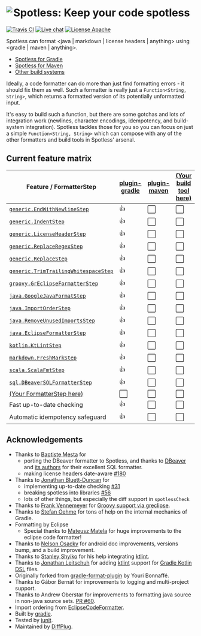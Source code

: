# <img align="left" src="_images/spotless_logo.png"> Spotless: Keep your code spotless

<!---freshmark shields
output = [
  link(image('Travis CI', 'https://travis-ci.org/{{org}}/{{name}}.svg?branch=master'), 'https://travis-ci.org/{{org}}/{{name}}'),
  link(shield('Live chat', 'gitter', 'chat', 'brightgreen'), 'https://gitter.im/{{org}}/{{name}}'),
  link(shield('License Apache', 'license', 'apache', 'brightgreen'), 'https://tldrlegal.com/license/apache-license-2.0-(apache-2.0)')
  ].join('\n');
-->
[![Travis CI](https://travis-ci.org/diffplug/spotless.svg?branch=master)](https://travis-ci.org/diffplug/spotless)
[![Live chat](https://img.shields.io/badge/gitter-chat-brightgreen.svg)](https://gitter.im/diffplug/spotless)
[![License Apache](https://img.shields.io/badge/license-apache-brightgreen.svg)](https://tldrlegal.com/license/apache-license-2.0-(apache-2.0))
<!---freshmark /shields -->

Spotless can format &lt;java | markdown | license headers | anything> using &lt;gradle | maven | anything>.

- [Spotless for Gradle](plugin-gradle)
- [Spotless for Maven](plugin-maven)
- [Other build systems](CONTRIBUTING.md#how-to-add-a-new-plugin-for-a-build-system)

Ideally, a code formatter can do more than just find formatting errors - it should fix them as well.  Such a formatter is really just a `Function<String, String>`, which returns a formatted version of its potentially unformatted input.

It's easy to build such a function, but there are some gotchas and lots of integration work (newlines, character encodings, idempotency, and build-system integration).  Spotless tackles those for you so you can focus on just a simple `Function<String, String>` which can compose with any of the other formatters and build tools in Spotless' arsenal.

## Current feature matrix

<!---freshmark matrix
function lib(className)   { return '| [`' + className + '`](lib/src/main/java/com/diffplug/spotless/' + className.replace('.', '/') + '.java) | ' }
function extra(className) { return '| [`' + className + '`](lib-extra/src/main/java/com/diffplug/spotless/extra/' + className.replace('.', '/') + '.java) | ' }

//                                               | GRADLE        | MAVEN        | (new)   |
output = [
'| Feature / FormatterStep                       | [plugin-gradle](plugin-gradle/README.md) | [plugin-maven](plugin-maven/README.md) | [(Your build tool here)](CONTRIBUTING.md#how-to-add-a-new-plugin-for-a-build-system) |',
'| --------------------------------------------- | ------------- | ------------ | --------|',
lib('generic.EndWithNewlineStep')                +'{{yes}}       | {{no}}       | {{no}}  |',
lib('generic.IndentStep')                        +'{{yes}}       | {{no}}       | {{no}}  |',
lib('generic.LicenseHeaderStep')                 +'{{yes}}       | {{no}}       | {{no}}  |',
lib('generic.ReplaceRegexStep')                  +'{{yes}}       | {{no}}       | {{no}}  |',
lib('generic.ReplaceStep')                       +'{{yes}}       | {{no}}       | {{no}}  |',
lib('generic.TrimTrailingWhitespaceStep')        +'{{yes}}       | {{no}}       | {{no}}  |',
extra('groovy.GrEclipseFormatterStep')           +'{{yes}}       | {{no}}       | {{no}}  |',
lib('java.GoogleJavaFormatStep')                 +'{{yes}}       | {{no}}       | {{no}}  |',
lib('java.ImportOrderStep')                      +'{{yes}}       | {{no}}       | {{no}}  |',
lib('java.RemoveUnusedImportsStep')              +'{{yes}}       | {{no}}       | {{no}}  |',
extra('java.EclipseFormatterStep')               +'{{yes}}       | {{no}}       | {{no}}  |',
lib('kotlin.KtLintStep')                         +'{{yes}}       | {{no}}       | {{no}}  |',
lib('markdown.FreshMarkStep')                    +'{{yes}}       | {{no}}       | {{no}}  |',
lib('scala.ScalaFmtStep')                        +'{{yes}}       | {{no}}       | {{no}}  |',
lib('sql.DBeaverSQLFormatterStep')               +'{{yes}}       | {{no}}       | {{no}}  |',
'| [(Your FormatterStep here)](https://github.com/nedtwigg/spotless/blob/markdown-preview-temp/CONTRIBUTING.md#how-to-add-a-new-formatterstep) | {{no}}        | {{no}}       | {{no}}  |',
'| Fast up-to-date checking                      | {{yes}}       | {{no}}       | {{no}}  |',
'| Automatic idempotency safeguard               | {{yes}}       | {{no}}       | {{no}}  |',
''
].join('\n');
-->
| Feature / FormatterStep                       | [plugin-gradle](plugin-gradle/README.md) | [plugin-maven](plugin-maven/README.md) | [(Your build tool here)](CONTRIBUTING.md#how-to-add-a-new-plugin-for-a-build-system) |
| --------------------------------------------- | ------------- | ------------ | --------|
| [`generic.EndWithNewlineStep`](lib/src/main/java/com/diffplug/spotless/generic/EndWithNewlineStep.java) | :+1:       | :white_large_square:       | :white_large_square:  |
| [`generic.IndentStep`](lib/src/main/java/com/diffplug/spotless/generic/IndentStep.java) | :+1:       | :white_large_square:       | :white_large_square:  |
| [`generic.LicenseHeaderStep`](lib/src/main/java/com/diffplug/spotless/generic/LicenseHeaderStep.java) | :+1:       | :white_large_square:       | :white_large_square:  |
| [`generic.ReplaceRegexStep`](lib/src/main/java/com/diffplug/spotless/generic/ReplaceRegexStep.java) | :+1:       | :white_large_square:       | :white_large_square:  |
| [`generic.ReplaceStep`](lib/src/main/java/com/diffplug/spotless/generic/ReplaceStep.java) | :+1:       | :white_large_square:       | :white_large_square:  |
| [`generic.TrimTrailingWhitespaceStep`](lib/src/main/java/com/diffplug/spotless/generic/TrimTrailingWhitespaceStep.java) | :+1:       | :white_large_square:       | :white_large_square:  |
| [`groovy.GrEclipseFormatterStep`](lib-extra/src/main/java/com/diffplug/spotless/extra/groovy/GrEclipseFormatterStep.java) | :+1:       | :white_large_square:       | :white_large_square:  |
| [`java.GoogleJavaFormatStep`](lib/src/main/java/com/diffplug/spotless/java/GoogleJavaFormatStep.java) | :+1:       | :white_large_square:       | :white_large_square:  |
| [`java.ImportOrderStep`](lib/src/main/java/com/diffplug/spotless/java/ImportOrderStep.java) | :+1:       | :white_large_square:       | :white_large_square:  |
| [`java.RemoveUnusedImportsStep`](lib/src/main/java/com/diffplug/spotless/java/RemoveUnusedImportsStep.java) | :+1:       | :white_large_square:       | :white_large_square:  |
| [`java.EclipseFormatterStep`](lib-extra/src/main/java/com/diffplug/spotless/extra/java/EclipseFormatterStep.java) | :+1:       | :white_large_square:       | :white_large_square:  |
| [`kotlin.KtLintStep`](lib/src/main/java/com/diffplug/spotless/kotlin/KtLintStep.java) | :+1:       | :white_large_square:       | :white_large_square:  |
| [`markdown.FreshMarkStep`](lib/src/main/java/com/diffplug/spotless/markdown/FreshMarkStep.java) | :+1:       | :white_large_square:       | :white_large_square:  |
| [`scala.ScalaFmtStep`](lib/src/main/java/com/diffplug/spotless/scala/ScalaFmtStep.java) | :+1:       | :white_large_square:       | :white_large_square:  |
| [`sql.DBeaverSQLFormatterStep`](lib/src/main/java/com/diffplug/spotless/sql/DBeaverSQLFormatterStep.java) | :+1:       | :white_large_square:       | :white_large_square:  |
| [(Your FormatterStep here)](https://github.com/nedtwigg/spotless/blob/markdown-preview-temp/CONTRIBUTING.md#how-to-add-a-new-formatterstep) | :white_large_square:        | :white_large_square:       | :white_large_square:  |
| Fast up-to-date checking                      | :+1:       | :white_large_square:       | :white_large_square:  |
| Automatic idempotency safeguard               | :+1:       | :white_large_square:       | :white_large_square:  |
<!---freshmark /matrix -->

## Acknowledgements

* Thanks to [Baptiste Mesta](https://github.com/baptistemesta) for
  + porting the DBeaver formatter to Spotless, and thanks to [DBeaver](https://dbeaver.jkiss.org/) and [its authors](https://github.com/serge-rider/dbeaver/graphs/contributors) for their excellent SQL formatter.
  + making license headers date-aware [#180](https://github.com/diffplug/spotless/pull/180)
* Thanks to [Jonathan Bluett-Duncan](https://github.com/jbduncan) for
  + implementing up-to-date checking [#31](https://github.com/diffplug/spotless/issues/31)
  + breaking spotless into libraries [#56](https://github.com/diffplug/spotless/issues/56)
  + lots of other things, but especially the diff support in `spotlessCheck`
* Thanks to [Frank Vennemeyer](https://github.com/fvgh) for [Groovy support via greclipse](https://github.com/diffplug/spotless/issues/13).
* Thanks to [Stefan Oehme](https://github.com/oehme) for tons of help on the internal mechanics of Gradle.
* Formatting by Eclipse
  + Special thanks to [Mateusz Matela](https://waynebeaton.wordpress.com/2015/03/15/great-fixes-for-mars-winners-part-i/) for huge improvements to the eclipse code formatter!
* Thanks to [Nelson Osacky](https://github.com/runningcode) for android doc improvements, versions bump, and a build improvement.
* Thanks to [Stanley Shyiko](https://github.com/shyiko) for his help integrating [ktlint](https://github.com/shyiko/ktlint).
* Thanks to [Jonathan Leitschuh](https://github.com/JLLeitschuh) for adding [ktlint](https://github.com/shyiko/ktlint) support for [Gradle Kotlin DSL](https://github.com/gradle/kotlin-dsl) files.
* Originally forked from [gradle-format-plugin](https://github.com/youribonnaffe/gradle-format-plugin) by Youri Bonnaffé.
* Thanks to Gábor Bernát for improvements to logging and multi-project support.
* Thanks to Andrew Oberstar for improvements to formatting java source in non-java source sets. [PR #60](https://github.com/diffplug/spotless/pull/60).
* Import ordering from [EclipseCodeFormatter](https://github.com/krasa/EclipseCodeFormatter).
* Built by [gradle](http://gradle.org/).
* Tested by [junit](http://junit.org/).
* Maintained by [DiffPlug](http://www.diffplug.com/).
